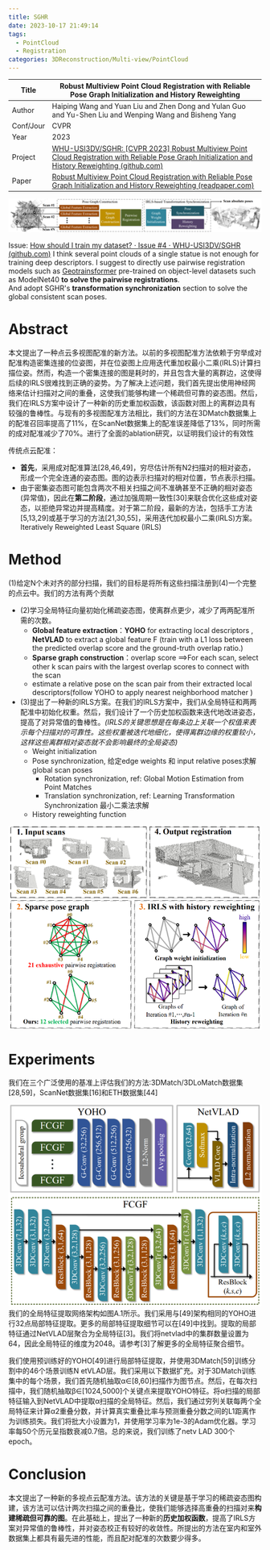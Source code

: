 ```yaml
---
title: SGHR
date: 2023-10-17 21:49:14
tags:
  - PointCloud
  - Registration
categories: 3DReconstruction/Multi-view/PointCloud
---
```


| Title     | Robust Multiview Point Cloud Registration with Reliable Pose Graph Initialization and History Reweighting                                                                                                                 |
| --------- | ------------------------------------------------------------------------------------------------------------------------------------------------------------------------------------------------------------------------- |
| Author    | Haiping Wang and Yuan Liu and Zhen Dong and Yulan Guo and Yu-Shen Liu and Wenping Wang and Bisheng Yang                                                                                                                   |
| Conf/Jour | CVPR                                                                                                                                                                                                                      |
| Year      | 2023                                                                                                                                                                                                                      |
| Project   | [WHU-USI3DV/SGHR: [CVPR 2023] Robust Multiview Point Cloud Registration with Reliable Pose Graph Initialization and History Reweighting (github.com)](https://github.com/WHU-USI3DV/SGHR?tab=readme-ov-file)              |
| Paper     | [Robust Multiview Point Cloud Registration with Reliable Pose Graph Initialization and History Reweighting (readpaper.com)](https://readpaper.com/pdf-annotate/note?pdfId=4740850412790218753&noteId=2008923607452724224) |

![image.png|666](https://raw.githubusercontent.com/qiyun71/Blog_images/main/pictures/20231017210035.png)

Issue:
[How should I train my dataset? · Issue #4 · WHU-USI3DV/SGHR (github.com)](https://github.com/WHU-USI3DV/SGHR/issues/4)
I think several point clouds of a single statue is not enough for training deep descriptors. I suggest to directly use pairwise registration models such as [Geotrainsformer](https://github.com/qinzheng93/GeoTransformer) pre-trained on object-level datasets such as ModelNet40 **to solve the pairwise registrations**.  
And adopt SGHR's **transformation synchronization** section to solve the global consistent scan poses.

<!-- more -->

# Abstract

本文提出了一种点云多视图配准的新方法。以前的多视图配准方法依赖于穷举成对配准构造密集连接的位姿图，并在位姿图上应用迭代重加权最小二乘(IRLS)计算扫描位姿。然而，构造一个密集连接的图是耗时的，并且包含大量的离群边，这使得后续的IRLS很难找到正确的姿势。为了解决上述问题，我们首先提出使用神经网络来估计扫描对之间的重叠，这使我们能够构建一个稀疏但可靠的姿态图。然后，我们在IRLS方案中设计了一种新的历史重加权函数，该函数对图上的离群边具有较强的鲁棒性。与现有的多视图配准方法相比，我们的方法在3DMatch数据集上的配准召回率提高了11%，在ScanNet数据集上的配准误差降低了13%，同时所需的成对配准减少了70%。进行了全面的ablation研究，以证明我们设计的有效性

传统点云配准：
- **首先**，采用成对配准算法[28,46,49]，穷尽估计所有N2扫描对的相对姿态，形成一个完全连通的姿态图。图的边表示扫描对的相对位置，节点表示扫描。
- 由于密集姿态图可能包含两次不相关扫描之间不准确甚至不正确的相对姿态(异常值)，因此在**第二阶段**，通过加强周期一致性[30]来联合优化这些成对姿态，以拒绝异常边并提高精度。对于第二阶段，最新的方法，包括手工方法[5,13,29]或基于学习的方法[21,30,55]，采用迭代加权最小二乘(IRLS)方案。Iteratively Reweighted Least Square (IRLS)

# Method

(1)给定N个未对齐的部分扫描，我们的目标是将所有这些扫描注册到(4)一个完整的点云中。我们的方法有两个贡献
- (2)学习全局特征向量初始化稀疏姿态图，使离群点更少，减少了两两配准所需的次数。
    - **Global feature extraction**：**YOHO** for extracting local descriptors , **NetVLAD** to extract a global feature F (train with a L1 loss between the predicted overlap score and the ground-truth overlap ratio.)
    - **Sparse graph construction**：overlap score ==>For each scan, select other k scan pairs with the largest overlap scores to connect with the scan
    - estimate a relative pose on the scan pair from their extracted local descriptors(follow YOHO to apply nearest neighborhood matcher )
- (3)提出了一种新的IRLS方案。在我们的IRLS方案中，我们从全局特征和两两配准中初始化权重。然后，我们设计了一个历史加权函数来迭代地改进姿态，提高了对异常值的鲁棒性。*(IRLS的关键思想是在每条边上关联一个权值来表示每个扫描对的可靠性。这些权重被迭代地细化，使得离群边缘的权重较小，这样这些离群相对姿态就不会影响最终的全局姿态)*
    - Weight initialization
    - Pose synchronization, 给定edge weights 和 input relative poses求解global scan poses
        - Rotation synchronization, ref:  Global Motion Estimation from Point Matches
        - Translation synchronization, ref:  Learning Transformation Synchronization 最小二乘法求解
    - History reweighting function

![image.png|444](https://raw.githubusercontent.com/qiyun71/Blog_images/main/pictures/20231017215645.png)


# Experiments

我们在三个广泛使用的基准上评估我们的方法:3DMatch/3DLoMatch数据集[28,59]，ScanNet数据集[16]和ETH数据集[44]

![image.png|666](https://raw.githubusercontent.com/qiyun71/Blog_images/main/pictures/20231018170845.png)
我们的全局特征提取网络架构如图A.1所示。我们采用与[49]架构相同的YOHO进行32点局部特征提取。更多的局部特征提取细节可以在[49]中找到。提取的局部特征通过NetVLAD层聚合为全局特征[3]。我们将netvlad中的集群数量设置为64，因此全局特征的维度为2048。请参考[3]了解更多的全局特征聚合细节。

我们使用预训练好的YOHO[49]进行局部特征提取，并使用3DMatch[59]训练分割中的46个场景训练N etVLAD层。我们采用以下数据扩充。对于3DMatch训练集中的每个场景，我们首先随机抽取α∈[8,60]扫描作为图节点。然后，在每次扫描中，我们随机抽取β∈[1024,5000]个关键点来提取YOHO特征。将α扫描的局部特征输入到NetVLAD中提取α扫描的全局特征。然后，我们通过穷列关联每两个全局特征来计算α2重叠分数，并计算真实重叠比率与预测重叠分数之间的L1距离作为训练损失。我们将批大小设置为1，并使用学习率为1e-3的Adam优化器。学习率每50个历元呈指数衰减0.7倍。总的来说，我们训练了netv LAD 300个epoch。

# Conclusion

本文提出了一种新的多视点云配准方法。该方法的关键是基于学习的稀疏姿态图构建，该方法可以估计两次扫描之间的重叠比，使我们能够选择高重叠的扫描对来**构建稀疏但可靠的图**。在此基础上，提出了一种新的**历史加权函数**，提高了IRLS方案对异常值的鲁棒性，并对姿态校正有较好的收敛性。所提出的方法在室内和室外数据集上都具有最先进的性能，而且配对配准的次数要少得多。